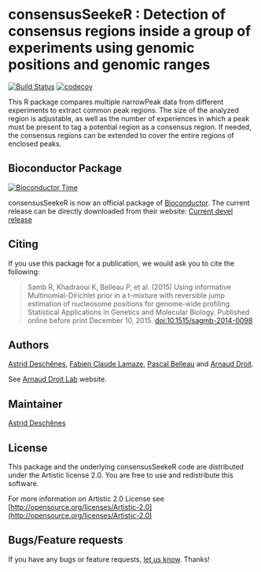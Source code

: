 consensusSeekeR : Detection of consensus regions inside a group of experiments using genomic positions and genomic ranges
=====================

[![Build Status](https://travis-ci.org/ArnaudDroitLab/consensusSeekeR.svg?branch=master)](https://travis-ci.org/ArnaudDroitLab/consensusSeekeR)
[![codecov](https://codecov.io/gh/ArnaudDroitLab/consensusSeekeR/branch/master/graph/badge.svg)](https://codecov.io/gh/ArnaudDroitLab/consensusSeekeR)


This R package compares multiple narrowPeak data from different experiments to extract common peak regions. 
The size of the analyzed region is adjustable, as well
as the number of experiences in which a peak must be present to tag a 
potential region as a consensus region. If needed, the consensus regions can be extended to cover the entire regions of enclosed peaks.


## Bioconductor Package ##

[![Bioconductor Time](http://bioconductor.org/shields/years-in-bioc/consensusSeekeR.svg)](http://bioconductor.org/packages/devel/bioc/html/consensusSeekeR.html "Bioconductor status")

consensusSeekeR is now an official package of [Bioconductor](http://bioconductor.org/). 
The current release can be directly downloaded from their website:
[Current devel release](http://bioconductor.org/packages/consensusSeekeR)


## Citing ##

If you use this package for a publication, we would ask you to cite the following:

>Samb R, Khadraoui K, Belleau P, et al. (2015) Using informative Multinomial-Dirichlet prior in a t-mixture with reversible jump estimation of nucleosome positions for genome-wide profiling. Statistical Applications in Genetics and Molecular Biology. Published online before print December 10, 2015. <a href="http://dx.doi.org/10.1515/sagmb-2014-0098">doi:10.1515/sagmb-2014-0098</a>


## Authors ##

[Astrid Desch&ecirc;nes](http://ca.linkedin.com/in/astriddeschenes 
"Astrid Desch&ecirc;nes"), 
[Fabien Claude Lamaze](http://ca.linkedin.com/in/fabienlamaze/en 
"Fabien Claude Lamaze"), 
[Pascal Belleau](http://ca.linkedin.com/in/pascalbelleau 
"Pascal Belleau") 
and [Arnaud Droit](http://ca.linkedin.com/in/drarnaud 
"Arnaud Droit").

See [Arnaud Droit Lab](http://bioinformatique.ulaval.ca/home/ 
"Arnaud Droit Lab") website.


## Maintainer ##

[Astrid Desch&ecirc;nes](http://ca.linkedin.com/in/astriddeschenes 
"Astrid Desch&ecirc;nes")

## License ##

This package and the underlying consensusSeekeR code are distributed under the 
Artistic license 2.0. You are free to use and redistribute this software. 

For more information on Artistic 2.0 License see
[http://opensource.org/licenses/Artistic-2.0](http://opensource.org/licenses/Artistic-2.0)

## Bugs/Feature requests ##

If you have any bugs or feature requests,
[let us know](https://github.com/ArnaudDroitLab/consensusSeekeR/issues). Thanks!

